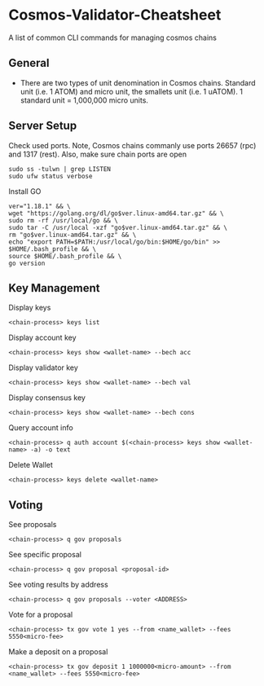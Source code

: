 # Cosmos-Validator-Cheatsheet
A list of common CLI commands for managing cosmos chains

## General
<ul>
  <li>There are two types of unit denomination in Cosmos chains. Standard unit (i.e. 1 ATOM) and micro unit, the smallets unit (i.e. 1 uATOM). 1 standard unit = 1,000,000 micro units.</li>  
</ul>  

## Server Setup
Check used ports. Note, Cosmos chains commanly use ports 26657 (rpc) and 1317 (rest). Also, make sure chain ports are open
```
sudo ss -tulwn | grep LISTEN
sudo ufw status verbose
```
Install GO
```
ver="1.18.1" && \
wget "https://golang.org/dl/go$ver.linux-amd64.tar.gz" && \
sudo rm -rf /usr/local/go && \
sudo tar -C /usr/local -xzf "go$ver.linux-amd64.tar.gz" && \
rm "go$ver.linux-amd64.tar.gz" && \
echo "export PATH=$PATH:/usr/local/go/bin:$HOME/go/bin" >> $HOME/.bash_profile && \
source $HOME/.bash_profile && \
go version
```

## Key Management
Display keys
```
<chain-process> keys list
```
Display account key
```
<chain-process> keys show <wallet-name> --bech acc
```
Display validator key
```
<chain-process> keys show <wallet-name> --bech val
```
Display consensus key
```
<chain-process> keys show <wallet-name> --bech cons
```
Query account info
```
<chain-process> q auth account $(<chain-process> keys show <wallet-name> -a) -o text
```
Delete Wallet
```
<chain-process> keys delete <wallet-name>
```

## Voting
See proposals
```
<chain-process> q gov proposals
```
See specific proposal
```
<chain-process> q gov proposal <proposal-id>
```
See voting results by address
```
<chain-process> q gov proposals --voter <ADDRESS>
```
Vote for a proposal
```
<chain-process> tx gov vote 1 yes --from <name_wallet> --fees 5550<micro-fee>
```
Make a deposit on a proposal
```
<chain-process> tx gov deposit 1 1000000<micro-amount> --from <name_wallet> --fees 5550<micro-fee>
```
